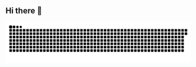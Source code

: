 ## Hi there 👋

![GitHub Snake](https://raw.githubusercontent.com/OfficialCodeVoyage/OfficialCodeVoyage/refs/heads/output/github-snake-dark.svg)
